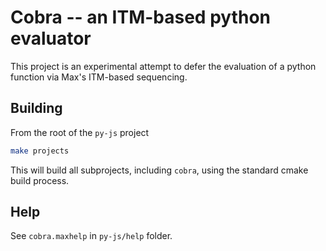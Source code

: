 # Cobra -- an ITM-based python evaluator

This project is an experimental attempt to defer the evaluation of a python function via Max's ITM-based sequencing.

## Building

From the root of the `py-js` project

```bash
make projects
```

This will build all subprojects, including `cobra`, using the standard cmake build process.

## Help

See `cobra.maxhelp` in `py-js/help` folder.

